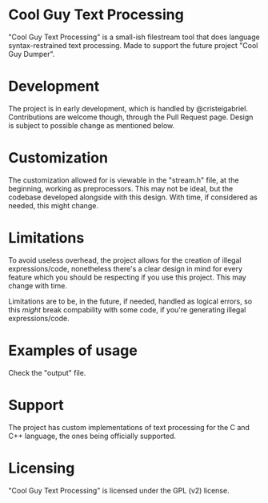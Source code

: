 # Cool Guy Text Processing
"Cool Guy Text Processing" is a small-ish filestream tool that does language syntax-restrained text processing. Made to support the future project "Cool Guy Dumper".

# Development
The project is in early development, which is handled by @cristeigabriel. Contributions are welcome though, through the Pull Request page. Design is subject to possible change as mentioned below.

# Customization
The customization allowed for is viewable in the "stream.h" file, at the beginning, working as preprocessors. This may not be ideal, but the codebase developed alongside with this design. With time, if considered as needed, this might change.

# Limitations
To avoid useless overhead, the project allows for the creation of illegal expressions/code, nonetheless there's a clear design in mind for every feature which you should be respecting if you use this project. This may change with time.

Limitations are to be, in the future, if needed, handled as logical errors, so this *might* break compability with some code, if you're generating illegal expressions/code.

# Examples of usage
Check the "output" file.

# Support
The project has custom implementations of text processing for the C and C++ language, the ones being officially supported.

# Licensing
"Cool Guy Text Processing" is licensed under the GPL (v2) license.